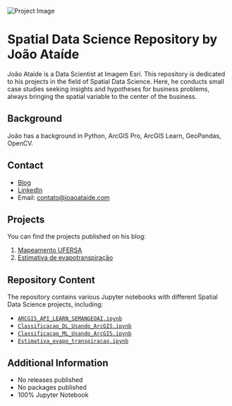 ![Project Image](SDS.png)

# Spatial Data Science Repository by João Ataíde

João Ataíde is a Data Scientist at Imagem Esri. This repository is dedicated to his projects in the field of Spatial Data Science. Here, he conducts small case studies seeking insights and hypotheses for business problems, always bringing the spatial variable to the center of the business.

## Background
João has a background in Python, ArcGIS Pro, ArcGIS Learn, GeoPandas, OpenCV.

## Contact
- [Blog](https://joaoataide.com)
- [LinkedIn](https://www.linkedin.com/in/jvataidee/)
- Email: contato@joaoataide.com

## Projects
You can find the projects published on his blog:

1. [Mapeamento UFERSA](https://joaoataide.com/Mapeamento-UFERSA)
2. [Estimativa de evapotranspiração](https://joaoataide.com/Estimativa-de-evapotranspiração)

## Repository Content
The repository contains various Jupyter notebooks with different Spatial Data Science projects, including:

- [`ARCGIS_API_LEARN_SEMANGEOAI.ipynb`](https://github.com/jvataidee/SpatialDataSience/blob/master/ARCGIS_API_LEARN_SEMANGEOAI.ipynb)
- [`Classificacao_DL_Usando_ArcGIS.ipynb`](https://github.com/jvataidee/SpatialDataSience/blob/master/Classificacao_DL_Usando_ArcGIS.ipynb)
- [`Classificacao_ML_Usando_ArcGIS.ipynb`](https://github.com/jvataidee/SpatialDataSience/blob/master/Classificacao_ML_Usando_ArcGIS.ipynb)
- [`Estimativa_evapo_transpiracao.ipynb`](https://github.com/jvataidee/SpatialDataSience/blob/master/Estimativa_evapo_transpiracao.ipynb)

## Additional Information
- No releases published
- No packages published
- 100% Jupyter Notebook
